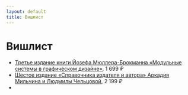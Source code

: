 ```yaml
---
layout: default
title: Вишлист
---
```


# Вишлист

- [Третье издание книги Йозефа Мюллера-Брокманна «Модульные системы в графическом дизайне»](https://www.artlebedev.ru/izdal/modulnye-sistemy-2021/), 1 699 ₽
- [Шестое издание «Справочника издателя и автора» Аркадия Мильчина и Людмилы Чельцовой](https://www.artlebedev.ru/izdal/spravochnik-izdatelya-i-avtora-2021/), 2 199 ₽
- 
